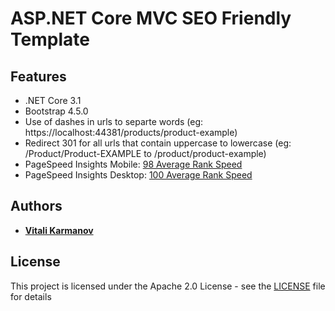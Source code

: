 # ASP.NET Core MVC SEO Friendly Template

## Features

* .NET Core 3.1
* Bootstrap 4.5.0
* Use of dashes in urls to separte words (eg: https://localhost:44381/products/product-example)
* Redirect 301 for all urls that contain uppercase to lowercase (eg: /Product/Product-EXAMPLE to /product/product-example)
* PageSpeed Insights Mobile: [98 Average Rank Speed](https://developers.google.com/speed/pagespeed/insights/?url=https%3A%2F%2Faspnet-core-mvc-seo-friendly-template.azurewebsites.net%2F&tab=mobile)
* PageSpeed Insights Desktop: [100 Average Rank Speed](https://developers.google.com/speed/pagespeed/insights/?url=https%3A%2F%2Faspnet-core-mvc-seo-friendly-template.azurewebsites.net%2F&tab=desktop)

## Authors

* **[Vitali Karmanov](https://github.com/vitali-karmanov)**

## License

This project is licensed under the Apache 2.0 License - see the [LICENSE](LICENSE) file for details
